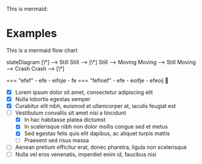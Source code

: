 This is mermaid:

# Examples

This is a mermaid flow chart
<div class="mermaid">
stateDiagram
    [\*] --> Still
    Still --> [\*]
    Still --> Moving
    Moving --> Still
    Moving --> Crash
    Crash --> [\*]
 </div>



=== "efef"
    - efe
    - eifoje
    - fe
=== "fefioef"
    - efe
    - eoifje
    - efeoij :apple:

* [x] Lorem ipsum dolor sit amet, consectetur adipiscing elit
* [x] Nulla lobortis egestas semper
* [x] Curabitur elit nibh, euismod et ullamcorper at, iaculis feugiat est
* [ ] Vestibulum convallis sit amet nisi a tincidunt
    * [x] In hac habitasse platea dictumst
    * [x] In scelerisque nibh non dolor mollis congue sed et metus
    * [x] Sed egestas felis quis elit dapibus, ac aliquet turpis mattis
    * [ ] Praesent sed risus massa
* [ ] Aenean pretium efficitur erat, donec pharetra, ligula non scelerisque
* [ ] Nulla vel eros venenatis, imperdiet enim id, faucibus nisi
